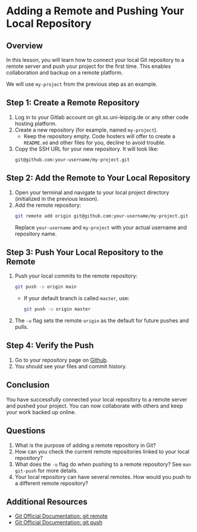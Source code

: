 # Adding a Remote and Pushing Your Local Repository

## Overview

In this lesson, you will learn how to connect your local Git repository to a remote server and push your project for the first time. This enables collaboration and backup on a remote platform.

We will use `my-project` from the previous step as an example.

## Step 1: Create a Remote Repository

1. Log in to your Gitlab account on git.sc.uni-leipzig.de or any other code hosting platform.
2. Create a new repository (for example, named `my-project`).
   - Keep the repository empty. Code hosters will offer to create a `README.md` and other files for you, decline to avoid trouble.
3. Copy the SSH URL for your new repository. It will look like:
   ```
   git@github.com:your-username/my-project.git
   ```

## Step 2: Add the Remote to Your Local Repository

1. Open your terminal and navigate to your local project directory (initialized in the previous lesson).
2. Add the remote repository:
   ```bash
   git remote add origin git@github.com:your-username/my-project.git
   ```
   Replace `your-username` and `my-project` with your actual username and repository name.

## Step 3: Push Your Local Repository to the Remote

1. Push your local commits to the remote repository:
   ```bash
   git push -u origin main
   ```
   - If your default branch is called `master`, use:
     ```bash
     git push -u origin master
     ```
2. The `-u` flag sets the remote `origin` as the default for future pushes and pulls.

## Step 4: Verify the Push

1. Go to your repository page on [Github](https://github.com).
2. You should see your files and commit history.

## Conclusion
You have successfully connected your local repository to a remote server and pushed your project. You can now collaborate with others and keep your work backed up online.

## Questions
1. What is the purpose of adding a remote repository in Git?
2. How can you check the current remote repositories linked to your local repository?
3. What does the `-u` flag do when pushing to a remote repository? See `man git-push` for more details.
4. Your local repository can have several remotes. How would you push to a different remote repository?


## Additional Resources
- [Git Official Documentation: git remote](https://git-scm.com/docs/git-remote)
- [Git Official Documentation: git push](https://git-scm.com/docs/git-push)
